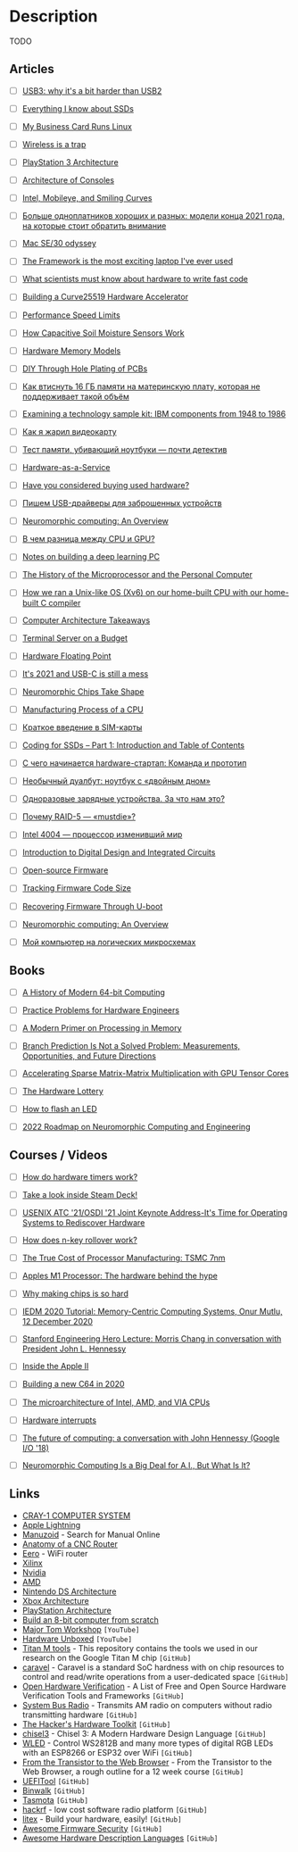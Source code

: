 # Description

TODO


## Articles

- [ ] [USB3: why it's a bit harder than USB2](https://lab.ktemkin.com/post/why-is-usb3-harder/)
- [ ] [Everything I know about SSDs](http://kcall.co.uk/ssd/index.html)
- [ ] [My Business Card Runs Linux](https://www.thirtythreeforty.net/posts/2019/12/my-business-card-runs-linux/)
- [ ] [Wireless is a trap](https://www.benkuhn.net/wireless/)
- [ ] [PlayStation 3 Architecture](https://www.copetti.org/writings/consoles/playstation-3/)
- [ ] [Architecture of Consoles](https://www.copetti.org/writings/consoles/)
- [ ] [Intel, Mobileye, and Smiling Curves](https://stratechery.com/2017/intel-mobileye-and-smiling-curves/)
- [ ] [Больше одноплатников хороших и разных: модели конца 2021 года, на которые стоит обратить внимание](https://habr.com/ru/company/selectel/blog/584778/)
- [ ] [Mac SE/30 odyssey](https://axio.ms/blog/2021/10/02/MacSE30.html)
- [ ] [The Framework is the most exciting laptop I've ever used](https://pluralistic.net/2021/09/21/monica-byrne/#think-different)
- [ ] [What scientists must know about hardware to write fast code](https://viralinstruction.com/posts/hardware/)
- [ ] [Building a Curve25519 Hardware Accelerator](https://www.bunniestudios.com/blog/?p=6140)
- [ ] [Performance Speed Limits](https://travisdowns.github.io/blog/2019/06/11/speed-limits.html)
- [ ] [How Capacitive Soil Moisture Sensors Work](https://rbaron.net/blog/2021/04/05/How-capacitive-soil-moisture-sensors-work.html)
- [ ] [Hardware Memory Models](https://research.swtch.com/hwmm)
- [ ] [DIY Through Hole Plating of PCBs](https://blog.honzamrazek.cz/2017/10/diy-through-hole-plating-of-pcbs/)
- [ ] [Как втиснуть 16 ГБ памяти на материнскую плату, которая не поддерживает такой объём](https://habr.com/ru/post/449940/)
- [ ] [Examining a technology sample kit: IBM components from 1948 to 1986](http://www.righto.com/2021/01/examining-technology-sample-kit-ibm.html)
- [ ] [Как я жарил видеокарту](https://habr.com/ru/post/88061/)
- [ ] [Тест памяти, убивающий ноутбуки — почти детектив](https://habr.com/ru/post/413469/)
- [ ] [Hardware-as-a-Service](https://www.thediff.co/p/hardware-as-a-service)
- [ ] [Have you considered buying used hardware?](https://www.0chris.com/consider-buying-used.html)
- [ ] [Пишем USB-драйверы для заброшенных устройств](https://habr.com/ru/post/476434/)
- [ ] [Neuromorphic computing: An Overview](https://opensourc.es/blog/neuromorphic/)
- [ ] [В чем разница между CPU и GPU?](https://tproger.ru/articles/cpu-and-gpu/)
- [ ] [Notes on building a deep learning PC](https://www.mrdbourke.com/notes-on-building-a-deep-learning-pc/)
- [ ] [The History of the Microprocessor and the Personal Computer](https://www.techspot.com/article/874-history-of-the-personal-computer/)
- [ ] [How we ran a Unix-like OS (Xv6) on our home-built CPU with our home-built C compiler](https://fuel.edby.coffee/posts/how-we-ported-xv6-os-to-a-home-built-cpu-with-a-home-built-c-compiler/)
- [ ] [Computer Architecture Takeaways](https://venam.nixers.net/blog/programming/2020/08/24/computer-architecture.html)
- [ ] [Terminal Server on a Budget](https://blog.lasseter.org/posts/2020/07/terminal-server-on-a-budget/)
- [ ] [Hardware Floating Point](https://blog.stephenmarz.com/2020/06/14/hardware-floating-point/)
- [ ] [It's 2021 and USB-C is still a mess](https://www.androidauthority.com/state-of-usb-c-870996/)
- [ ] [Neuromorphic Chips Take Shape](https://cacm.acm.org/magazines/2020/8/246356-neuromorphic-chips-take-shape/fulltext)
- [ ] [Manufacturing Process of a CPU](https://oneraynyday.github.io/dev/2018/10/02/M151B/)
- [ ] [Краткое введение в SIM-карты](https://habr.com/ru/post/93210/)
- [ ] [Coding for SSDs – Part 1: Introduction and Table of Contents](https://codecapsule.com/2014/02/12/coding-for-ssds-part-1-introduction-and-table-of-contents/)
- [ ] [С чего начинается hardware-стартап: Команда и прототип](https://habr.com/ru/company/friifond/blog/387645/)
- [ ] [Необычный дуалбут: ноутбук с «двойным дном»](https://habr.com/ru/company/ruvds/blog/563394/)
- [ ] [Одноразовые зарядные устройства. За что нам это?](https://habr.com/ru/post/434410/)
- [ ] [Почему RAID-5 — «mustdie»?](https://habr.com/ru/post/413469/)
- [ ] [Intel 4004 — процессор изменивший мир](https://habr.com/ru/post/589119/)
- [ ] [Introduction to Digital Design and Integrated Circuits](https://inst.eecs.berkeley.edu//~eecs151/fa19/)
- [ ] [Open-source Firmware](https://queue.acm.org/detail.cfm?id=3349301)
- [ ] [Tracking Firmware Code Size](https://interrupt.memfault.com/blog/code-size-deltas)
- [ ] [Recovering Firmware Through U-boot](https://cybergibbons.com/hardware-hacking/recovering-firmware-through-u-boot/)
- [ ] [Neuromorphic computing: An Overview](https://opensourc.es/blog/neuromorphic/)
- [ ] [Мой компьютер на логических микросхемах](https://habr.com/ru/post/590821/)


## Books

- [ ] [A History of Modern 64-bit Computing](https://courses.cs.washington.edu/courses/csep590/06au/projects/history-64-bit.pdf)
- [ ] [Practice Problems for Hardware Engineers](https://arxiv.org/abs/2110.06526)
- [ ] [A Modern Primer on Processing in Memory](https://arxiv.org/abs/2012.03112)
- [ ] [Branch Prediction Is Not a Solved Problem: Measurements, Opportunities, and Future Directions](https://arxiv.org/abs/1906.08170)
- [ ] [Accelerating Sparse Matrix-Matrix Multiplication with GPU Tensor Cores](https://arxiv.org/abs/2009.14600)
- [ ] [The Hardware Lottery](https://arxiv.org/abs/2009.06489)
- [ ] [How to flash an LED](https://mcla.ug/blog/how-to-flash-an-led.html)
- [ ] [2022 Roadmap on Neuromorphic Computing and Engineering](https://arxiv.org/abs/2105.05956)


## Courses / Videos

- [ ] [How do hardware timers work?](https://youtu.be/g_koa00MBLg)
- [ ] [Take a look inside Steam Deck!](https://youtu.be/Dxnr2FAADAs)
- [ ] [USENIX ATC '21/OSDI '21 Joint Keynote Address-It's Time for Operating Systems to Rediscover Hardware](https://youtu.be/36myc8wQhLo)
- [ ] [How does n-key rollover work?](https://youtu.be/2lPzTU-3ONI)
- [ ] [The True Cost of Processor Manufacturing: TSMC 7nm](https://youtu.be/tvVobTtgss0)
- [ ] [Apples M1 Processor: The hardware behind the hype](https://youtu.be/NH9kwje2k8U)
- [ ] [Why making chips is so hard](https://youtu.be/CkNn98WE5_k)
- [ ] [IEDM 2020 Tutorial: Memory-Centric Computing Systems, Onur Mutlu, 12 December 2020](https://youtu.be/H3sEaINPBOE)
- [ ] [Stanford Engineering Hero Lecture: Morris Chang in conversation with President John L. Hennessy](https://youtu.be/wEh3ZgbvBrE)
- [ ] [Inside the Apple II](https://youtu.be/r1VlrJboDMw)
- [ ] [Building a new C64 in 2020](https://youtu.be/ZtpRdVTuHQw)
- [ ] [The microarchitecture of Intel, AMD, and VIA CPUs](https://www.agner.org/optimize/microarchitecture.pdf)
- [ ] [Hardware interrupts](https://youtu.be/DlEa8kd7n3Q)
- [ ] [The future of computing: a conversation with John Hennessy (Google I/O '18)](https://youtu.be/Azt8Nc-mtKM)
- [ ] [Neuromorphic Computing Is a Big Deal for A.I., But What Is It?](https://youtu.be/TetLY4gPDpo)


## Links

- [CRAY-1 COMPUTER SYSTEM](http://www.ed-thelen.org/comp-hist/CRAY-1-HardRefMan/CRAY-1-HRM.html)
- [Apple Lightning](https://nyansatan.github.io/lightning/)
- [Manuzoid](https://manuzoid.com/) - Search for Manual Online
- [Anatomy of a CNC Router](https://mattferraro.dev/posts/cnc-router)
- [Eero](https://eero.com/) - WiFi router
- [Xilinx](https://www.xilinx.com/)
- [Nvidia](https://www.nvidia.com/)
- [AMD](https://www.amd.com/)
- [Nintendo DS Architecture](https://www.copetti.org/writings/consoles/nintendo-ds/ )
- [Xbox Architecture](https://www.copetti.org/writings/consoles/xbox/)
- [PlayStation Architecture](https://www.copetti.org/writings/consoles/playstation/)
- [Build an 8-bit computer from scratch](https://eater.net/8bit)
- [Major Tom Workshop](https://www.youtube.com/c/MajorTomWorkshop/featured) `[YouTube]`
- [Hardware Unboxed](https://www.youtube.com/channel/UCI8iQa1hv7oV_Z8D35vVuSg) `[YouTube]`
- [Titan M tools](https://github.com/quarkslab/titanm) - This repository contains the tools we used in our research on the Google Titan M chip `[GitHub]`
- [caravel](https://github.com/efabless/caravel) - Caravel is a standard SoC hardness with on chip resources to control and read/write operations from a user-dedicated space `[GitHub]`
- [Open Hardware Verification](https://github.com/ben-marshall/awesome-open-hardware-verification) - A List of Free and Open Source Hardware Verification Tools and Frameworks `[GitHub]`
- [System Bus Radio](https://github.com/fulldecent/system-bus-radio) - Transmits AM radio on computers without radio transmitting hardware `[GitHub]`
- [The Hacker's Hardware Toolkit](https://github.com/yadox666/The-Hackers-Hardware-Toolkit) `[GitHub]`
- [chisel3](https://github.com/chipsalliance/chisel3) - Chisel 3: A Modern Hardware Design Language `[GitHub]`
- [WLED](https://github.com/Aircoookie/WLED) - Control WS2812B and many more types of digital RGB LEDs with an ESP8266 or ESP32 over WiFi `[GitHub]`
- [From the Transistor to the Web Browser](https://github.com/geohot/fromthetransistor) - From the Transistor to the Web Browser, a rough outline for a 12 week course `[GitHub]`
- [UEFITool](https://github.com/LongSoft/UEFITool) `[GitHub]`
- [Binwalk](https://github.com/ReFirmLabs/binwalk) `[GitHub]`
- [Tasmota](https://github.com/arendst/tasmota/) `[GitHub]`
- [hackrf](https://github.com/greatscottgadgets/hackrf) - low cost software radio platform `[GitHub]`
- [litex](https://github.com/enjoy-digital/litex) - Build your hardware, easily! `[GitHub]`
- [Awesome Firmware Security](https://github.com/PreOS-Security/awesome-firmware-security) `[GitHub]`
- [Awesome Hardware Description Languages](https://github.com/drom/awesome-hdl) `[GitHub]`
